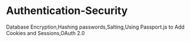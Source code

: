 # Authentication-Security
Database Encryption,Hashing passwords,Salting,Using Passport.js to Add Cookies and Sessions,OAuth 2.0
